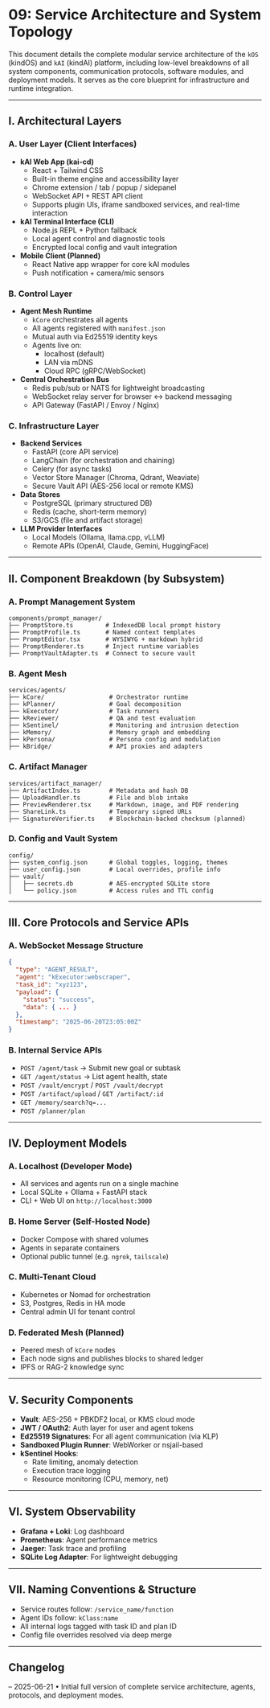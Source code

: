 # 09: Service Architecture and System Topology

This document details the complete modular service architecture of the `kOS` (kindOS) and `kAI` (kindAI) platform, including low-level breakdowns of all system components, communication protocols, software modules, and deployment models. It serves as the core blueprint for infrastructure and runtime integration.

---

## I. Architectural Layers

### A. User Layer (Client Interfaces)

- **kAI Web App (kai-cd)**
  - React + Tailwind CSS
  - Built-in theme engine and accessibility layer
  - Chrome extension / tab / popup / sidepanel
  - WebSocket API + REST API client
  - Supports plugin UIs, iframe sandboxed services, and real-time interaction
- **kAI Terminal Interface (CLI)**
  - Node.js REPL + Python fallback
  - Local agent control and diagnostic tools
  - Encrypted local config and vault integration
- **Mobile Client (Planned)**
  - React Native app wrapper for core kAI modules
  - Push notification + camera/mic sensors

### B. Control Layer

- **Agent Mesh Runtime**
  - `kCore` orchestrates all agents
  - All agents registered with `manifest.json`
  - Mutual auth via Ed25519 identity keys
  - Agents live on:
    - localhost (default)
    - LAN via mDNS
    - Cloud RPC (gRPC/WebSocket)
- **Central Orchestration Bus**
  - Redis pub/sub or NATS for lightweight broadcasting
  - WebSocket relay server for browser <-> backend messaging
  - API Gateway (FastAPI / Envoy / Nginx)

### C. Infrastructure Layer

- **Backend Services**
  - FastAPI (core API service)
  - LangChain (for orchestration and chaining)
  - Celery (for async tasks)
  - Vector Store Manager (Chroma, Qdrant, Weaviate)
  - Secure Vault API (AES-256 local or remote KMS)
- **Data Stores**
  - PostgreSQL (primary structured DB)
  - Redis (cache, short-term memory)
  - S3/GCS (file and artifact storage)
- **LLM Provider Interfaces**
  - Local Models (Ollama, llama.cpp, vLLM)
  - Remote APIs (OpenAI, Claude, Gemini, HuggingFace)

---

## II. Component Breakdown (by Subsystem)

### A. Prompt Management System

```
components/prompt_manager/
├── PromptStore.ts         # IndexedDB local prompt history
├── PromptProfile.ts       # Named context templates
├── PromptEditor.tsx       # WYSIWYG + markdown hybrid
├── PromptRenderer.ts      # Inject runtime variables
├── PromptVaultAdapter.ts  # Connect to secure vault
```

### B. Agent Mesh

```
services/agents/
├── kCore/                  # Orchestrator runtime
├── kPlanner/               # Goal decomposition
├── kExecutor/              # Task runners
├── kReviewer/              # QA and test evaluation
├── kSentinel/              # Monitoring and intrusion detection
├── kMemory/                # Memory graph and embedding
├── kPersona/               # Persona config and modulation
├── kBridge/                # API proxies and adapters
```

### C. Artifact Manager

```
services/artifact_manager/
├── ArtifactIndex.ts        # Metadata and hash DB
├── UploadHandler.ts        # File and blob intake
├── PreviewRenderer.tsx     # Markdown, image, and PDF rendering
├── ShareLink.ts            # Temporary signed URLs
├── SignatureVerifier.ts    # Blockchain-backed checksum (planned)
```

### D. Config and Vault System

```
config/
├── system_config.json      # Global toggles, logging, themes
├── user_config.json        # Local overrides, profile info
├── vault/
│   ├── secrets.db          # AES-encrypted SQLite store
│   └── policy.json         # Access rules and TTL config
```

---

## III. Core Protocols and Service APIs

### A. WebSocket Message Structure

```json
{
  "type": "AGENT_RESULT",
  "agent": "kExecutor:webscraper",
  "task_id": "xyz123",
  "payload": {
    "status": "success",
    "data": { ... }
  },
  "timestamp": "2025-06-20T23:05:00Z"
}
```

### B. Internal Service APIs

- `POST /agent/task` → Submit new goal or subtask
- `GET /agent/status` → List agent health, state
- `POST /vault/encrypt` / `POST /vault/decrypt`
- `POST /artifact/upload` / `GET /artifact/:id`
- `GET /memory/search?q=...`
- `POST /planner/plan`

---

## IV. Deployment Models

### A. Localhost (Developer Mode)

- All services and agents run on a single machine
- Local SQLite + Ollama + FastAPI stack
- CLI + Web UI on `http://localhost:3000`

### B. Home Server (Self-Hosted Node)

- Docker Compose with shared volumes
- Agents in separate containers
- Optional public tunnel (e.g. `ngrok`, `tailscale`)

### C. Multi-Tenant Cloud

- Kubernetes or Nomad for orchestration
- S3, Postgres, Redis in HA mode
- Central admin UI for tenant control

### D. Federated Mesh (Planned)

- Peered mesh of `kCore` nodes
- Each node signs and publishes blocks to shared ledger
- IPFS or RAG-2 knowledge sync

---

## V. Security Components

- **Vault**: AES-256 + PBKDF2 local, or KMS cloud mode
- **JWT / OAuth2**: Auth layer for user and agent tokens
- **Ed25519 Signatures**: For all agent communication (via KLP)
- **Sandboxed Plugin Runner**: WebWorker or nsjail-based
- **kSentinel Hooks**:
  - Rate limiting, anomaly detection
  - Execution trace logging
  - Resource monitoring (CPU, memory, net)

---

## VI. System Observability

- **Grafana + Loki**: Log dashboard
- **Prometheus**: Agent performance metrics
- **Jaeger**: Task trace and profiling
- **SQLite Log Adapter**: For lightweight debugging

---

## VII. Naming Conventions & Structure

- Service routes follow: `/service_name/function`
- Agent IDs follow: `kClass:name`
- All internal logs tagged with task ID and plan ID
- Config file overrides resolved via deep merge

---

## Changelog

– 2025-06-21 • Initial full version of complete service architecture, agents, protocols, and deployment modes.

